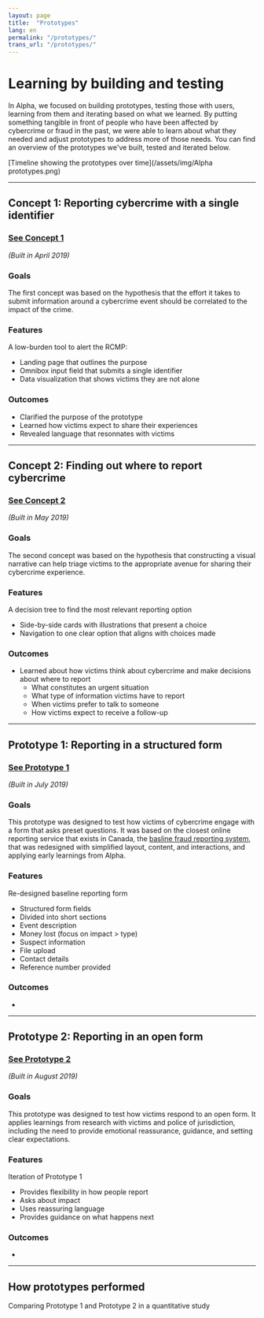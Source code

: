 ```yaml
---
layout: page
title:  "Prototypes"
lang: en
permalink: "/prototypes/"
trans_url: "/prototypes/"
---
```


# Learning by building and testing

In Alpha, we focused on building prototypes, testing those with users, learning from them and iterating based on what we learned. By putting something tangible in front of people who have been affected by cybercrime or fraud in the past, we were able to learn about what they needed and adjust prototypes to address more of those needs. You can find an overview of the prototypes we've built, tested and iterated below.

[Timeline showing the prototypes over time](/assets/img/Alpha prototypes.png)

---

## Concept 1: Reporting cybercrime with a single identifier

### [See Concept 1](https://rac-concept-1.herokuapp.com/) 
*(Built in April 2019)*

### Goals
The first concept was based on the hypothesis that the effort it takes to submit information around a cybercrime event should be correlated to the impact of the crime. 

### Features
A low-burden tool to alert the RCMP:
 * Landing page that outlines the purpose
 * Omnibox input field that submits a single identifier
 * Data visualization that shows victims they are not alone

### Outcomes
 * Clarified the purpose of the prototype
 * Learned how victims expect to share their experiences
 * Revealed language that resonnates with victims
 
 ---

## Concept 2: Finding out where to report cybercrime

### [See Concept 2](https://rac-concept-2.herokuapp.com/) 
*(Built in May 2019)*

### Goals
The second concept was based on the hypothesis that constructing a visual narrative can help triage victims to the appropriate avenue for sharing their cybercrime experience. 

### Features
A decision tree to find the most relevant reporting option
 * Side-by-side cards with illustrations that present a choice 
 * Navigation to one clear option that aligns with choices made  
 
### Outcomes
 * Learned about how victims think about cybercrime and make decisions about where to report
   * What constitutes an urgent situation
   * What type of information victims have to report
   * When victims prefer to talk to someone 
   * How victims expect to receive a follow-up

---

## Prototype 1: Reporting in a structured form

### [See Prototype 1](https://www.report-a-cybercrime.alpha.rcmp-grc.gc.ca/p1) 
*(Built in July 2019)*

### Goals
This prototype was designed to test how victims of cybercrime engage with a form that asks preset questions. It was based on the closest online reporting service that exists in Canada, the [basline fraud reporting system](https://report-a-cybercrime.alpha.rcmp-grc.gc.ca/CAFCFRS/), that was redesigned with simplified layout, content, and interactions, and applying early learnings from Alpha. 

### Features
Re-designed baseline reporting form
 * Structured form fields
 * Divided into short sections
  * Event description
  * Money lost (focus on impact > type)
  * Suspect information
  * File upload
  * Contact details
 * Reference number provided
 
### Outcomes
 * 

---

## Prototype 2: Reporting in an open form

### [See Prototype 2](https://www.report-a-cybercrime.alpha.rcmp-grc.gc.ca/p2) 
*(Built in August 2019)*

### Goals
This prototype was designed to test how victims respond to an open form. It applies learnings from research with victims and police of jurisdiction, including the need to provide emotional reassurance, guidance, and setting clear expectations.

### Features
Iteration of Prototype 1
 * Provides flexibility in how people report
 * Asks about impact
 * Uses reassuring language
 * Provides guidance on what happens next

### Outcomes
 *

---

## How prototypes performed

Comparing Prototype 1 and Prototype 2 in a quantitative study
